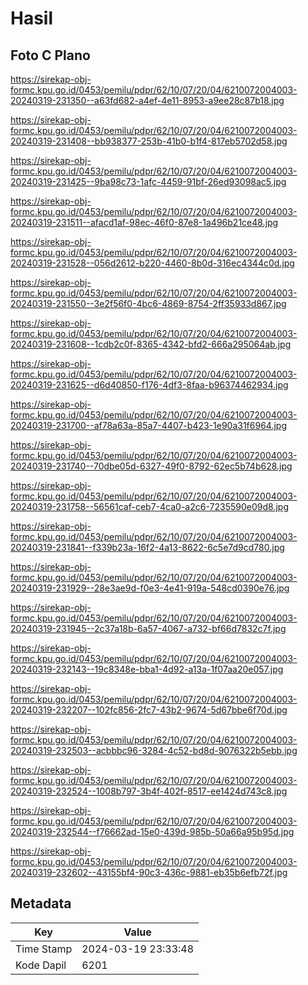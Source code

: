 # Hasil

## Foto C Plano

https://sirekap-obj-formc.kpu.go.id/0453/pemilu/pdpr/62/10/07/20/04/6210072004003-20240319-231350--a63fd682-a4ef-4e11-8953-a9ee28c87b18.jpg

https://sirekap-obj-formc.kpu.go.id/0453/pemilu/pdpr/62/10/07/20/04/6210072004003-20240319-231408--bb938377-253b-41b0-b1f4-817eb5702d58.jpg

https://sirekap-obj-formc.kpu.go.id/0453/pemilu/pdpr/62/10/07/20/04/6210072004003-20240319-231425--9ba98c73-1afc-4459-91bf-26ed93098ac5.jpg

https://sirekap-obj-formc.kpu.go.id/0453/pemilu/pdpr/62/10/07/20/04/6210072004003-20240319-231511--afacd1af-98ec-46f0-87e8-1a496b21ce48.jpg

https://sirekap-obj-formc.kpu.go.id/0453/pemilu/pdpr/62/10/07/20/04/6210072004003-20240319-231528--056d2612-b220-4460-8b0d-316ec4344c0d.jpg

https://sirekap-obj-formc.kpu.go.id/0453/pemilu/pdpr/62/10/07/20/04/6210072004003-20240319-231550--3e2f56f0-4bc6-4869-8754-2ff35933d867.jpg

https://sirekap-obj-formc.kpu.go.id/0453/pemilu/pdpr/62/10/07/20/04/6210072004003-20240319-231608--1cdb2c0f-8365-4342-bfd2-666a295064ab.jpg

https://sirekap-obj-formc.kpu.go.id/0453/pemilu/pdpr/62/10/07/20/04/6210072004003-20240319-231625--d6d40850-f176-4df3-8faa-b96374462934.jpg

https://sirekap-obj-formc.kpu.go.id/0453/pemilu/pdpr/62/10/07/20/04/6210072004003-20240319-231700--af78a63a-85a7-4407-b423-1e90a31f6964.jpg

https://sirekap-obj-formc.kpu.go.id/0453/pemilu/pdpr/62/10/07/20/04/6210072004003-20240319-231740--70dbe05d-6327-49f0-8792-62ec5b74b628.jpg

https://sirekap-obj-formc.kpu.go.id/0453/pemilu/pdpr/62/10/07/20/04/6210072004003-20240319-231758--56561caf-ceb7-4ca0-a2c6-7235590e09d8.jpg

https://sirekap-obj-formc.kpu.go.id/0453/pemilu/pdpr/62/10/07/20/04/6210072004003-20240319-231841--f339b23a-16f2-4a13-8622-6c5e7d9cd780.jpg

https://sirekap-obj-formc.kpu.go.id/0453/pemilu/pdpr/62/10/07/20/04/6210072004003-20240319-231929--28e3ae9d-f0e3-4e41-919a-548cd0390e76.jpg

https://sirekap-obj-formc.kpu.go.id/0453/pemilu/pdpr/62/10/07/20/04/6210072004003-20240319-231945--2c37a18b-6a57-4067-a732-bf66d7832c7f.jpg

https://sirekap-obj-formc.kpu.go.id/0453/pemilu/pdpr/62/10/07/20/04/6210072004003-20240319-232143--19c8348e-bba1-4d92-a13a-1f07aa20e057.jpg

https://sirekap-obj-formc.kpu.go.id/0453/pemilu/pdpr/62/10/07/20/04/6210072004003-20240319-232207--102fc856-2fc7-43b2-9674-5d67bbe6f70d.jpg

https://sirekap-obj-formc.kpu.go.id/0453/pemilu/pdpr/62/10/07/20/04/6210072004003-20240319-232503--acbbbc96-3284-4c52-bd8d-9076322b5ebb.jpg

https://sirekap-obj-formc.kpu.go.id/0453/pemilu/pdpr/62/10/07/20/04/6210072004003-20240319-232524--1008b797-3b4f-402f-8517-ee1424d743c8.jpg

https://sirekap-obj-formc.kpu.go.id/0453/pemilu/pdpr/62/10/07/20/04/6210072004003-20240319-232544--f76662ad-15e0-439d-985b-50a66a95b95d.jpg

https://sirekap-obj-formc.kpu.go.id/0453/pemilu/pdpr/62/10/07/20/04/6210072004003-20240319-232602--43155bf4-90c3-436c-9881-eb35b6efb72f.jpg


## Metadata

| Key        | Value               |
| ---------- | ------------------- |
| Time Stamp | 2024-03-19 23:33:48 |
| Kode Dapil | 6201                |



